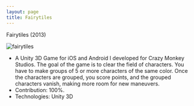 ```yaml
---
layout: page
title: Fairytiles
---
```


Fairytiles (2013)

![fairytiles](../images/fairytile.png)

- A Unity 3D Game for iOS and Android I developed for Crazy Monkey Studios. The goal of the game is to clear the field of characters. You have to make groups of 5 or more characters of the same color. Once the characters are grouped, you score points, and the grouped characters vanish, making more room for new maneuvers.
- Contribution: 100%.
- Technologies: Unity 3D